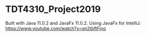 # TDT4310_Project2019
Built with Java 11.0.2 and JavaFx 11.0.2.
Using JavaFx for IntelliJ: https://www.youtube.com/watch?v=qn2tbftFjno

